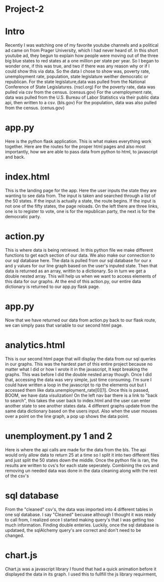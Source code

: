 # Project-2
# Intro
Recently I was watching one of my favorite youtube channels and a political ad came on from Prager University, which I had never heard of. In this short youtube ad, they begun to explain how people were moving out of the three big blue states to red states at a one million per state per year. 
So I began to wonder one, if this was true, and two if there was any reason why or if I could show this via data. 
So the data I chose to show was, poverty rate, unemployment rate, population, state legislature weither democratic or republican. 
For the state legislature,data was pulled from the National Conference of State Legislatures. (nscl.org)
For the poverty rate, data was pulled via csv from the census. (census.gov)
For the unemployment rate, data was pulled from the U.S. Bureau of Labor Statistics via their public data api, then written to a csv. (bls.gov) 
For the population, data was also pulled from the census. (cenus.gov)

# app.py
Here is the python flask application. 
This is what makes everything work together. 
Here are the routes for the proper html pages and also most importantly, how we are able to pass data from python to html, to javascript and back.

# index.html
This is the landing page for the app. Here the user inputs the state they are wanting to see data from. 
The input is taken and searched through a list of the 50 states. If the input is actually a state, the route begins. 
If the input is not one of the fifty states, the page reloads. 
On the left there are three links, one is to register to vote, one is for the republican party, the next is for the democratic party. 

# action.py
This is where data is being retrieved. 
In this python file we make different functions to get each section of our data. 
We also make our connection to our sql database here. 
The data is pulled from our sql database for our x and y values for our line graph based on the user's inputed state.
Then that data is returned as an array, writtin to a dictionary. So in turn we get a double nested array.
This will help us when we want to access elements of this data for our graphs.
At the end of this action.py, our entire data dictionary is returned to our app.py flask page.

# app.py
Now that we have returned our data from action.py back to our flask route, we can simply pass that variable to our second html page. 

# analytics.html
This is our second html page that will display the data from our sql queries in our graphs. 
This was the hardest part of this entire project because no matter what I did or how I wrote it in the javascript, It kept breaking the graphs. 
This was before I did the double nested array though. Once I did that, accessing the data was very simple, just time consuming. 
I'm sure I could have written a loop in the javascript to rip the elements out but I accessed them like data.unemployment_rate[0][1].
Once this is passed, BOOM, we have data visulization!
On the left nav bar there is a link to "back to search", this takes the user back to index.html and the user can enter another state to see another states data.
4 different graphs update from the same data dictionary based on the users input. 
Also when the user mouses over a point on the line graph, a pop up shows the data point. 

# unemployment.py 1 and 2
Here is where the api calls are made for the data from the bls. 
The api would only allow data to return 25 at a time so I split it into two different files and just split the 50 states down the middle.
Once the python file is ran, the results are written to cvs's for each state seperately. 
Combining the cvs and removing un needed data was done in the data cleaning along with the rest of the csv's 

# sql database
From the  "cleaned" csv's, the data was imported into 4 different tables in one sql database.
I say "Cleaned" becuase although I thought it was ready to call from, I realized once I started making query's that I was getting too much information. Finding double enteries.
Luckily, once the sql database is updataed, the sqlAlchemy query's are correct and don't need to be changed. 

# chart.js 
Chart.js was a javascript library I found that had a quick animation before it displayed the data in its graph. 
I used this to fullfill the js library requirment, 
